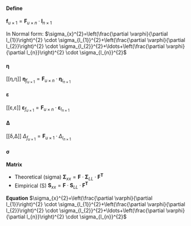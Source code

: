 #### Define
 
$\mathbf{f}_{u \times 1}=\mathbf{F}_{u \times n} \cdot \mathbf{l}_{n \times 1}$


 In Normal form:
 $\sigma_{x}^{2}=\left(\frac{\partial \varphi}{\partial l_{1}}\right)^{2} \cdot \sigma_{l_{1}}^{2}+\left(\frac{\partial \varphi}{\partial l_{2}}\right)^{2} \cdot \sigma_{l_{2}}^{2}+\ldots+\left(\frac{\partial \varphi}{\partial l_{n}}\right)^{2} \cdot \sigma_{l_{n}}^{2}$
 

#### η
[[η,η]]
$\mathbf{\eta}_{f_{u \times 1}}=\mathbf{F}_{u \times n} \cdot \mathbf{\eta}_{l_{n \times 1}}$

#### ε
[[ε,ε]]
$\boldsymbol{\varepsilon}_{f_{u \times 1}}=\mathbf{F}_{u \times n} \cdot \boldsymbol{\varepsilon}_{l_{n \times 1}}$


#### Δ
[[δ,Δ]]
$\Delta_{f_{u \times 1}}=\mathbf{F}_{u \times 1} \cdot \Delta_{l_{n \times 1}}$
 
  

#### σ
**Matrix**
- Theoretical (sigma)
 $\boldsymbol{\Sigma}_{x x}=\mathbf{F} \cdot \boldsymbol{\Sigma}_{L L} \cdot \mathbf{F}^{\mathbf{T}}$
-  Eimpirical (S)
$\mathbf{S}_{x x}=\mathbf{F} \cdot \mathbf{S}_{L L} \cdot \mathbf{F}^{\mathbf{T}}$

**Equation**
 $\sigma_{x}^{2}=\left(\frac{\partial \varphi}{\partial l_{1}}\right)^{2} \cdot \sigma_{l_{1}}^{2}+\left(\frac{\partial \varphi}{\partial l_{2}}\right)^{2} \cdot \sigma_{l_{2}}^{2}+\ldots+\left(\frac{\partial \varphi}{\partial l_{n}}\right)^{2} \cdot \sigma_{l_{n}}^{2}$
 